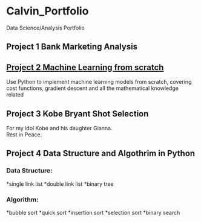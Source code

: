 # Calvin_Portfolio
Data Science/Analysis Portfolio
## Project 1 Bank Marketing Analysis

## [Project 2 Machine Learning from scratch](https://github.com/LiNGYuNiverSe/Mechine-Learning-from-Scratch)
Use Python to implement machine learning models from scratch, covering cost functions, gradient descent and all the mathematical knowledge related

## Project 3 Kobe Bryant Shot Selection
For my idol Kobe and his daughter Gianna.  
Rest in Peace.

## Project 4 Data Structure and Algothrim in Python
### Data Structure: 
*single link list
*double link list
*binary tree  
### Algorithm: 
*bubble sort
*quick sort
*insertion sort
*selection sort
*binary search 



